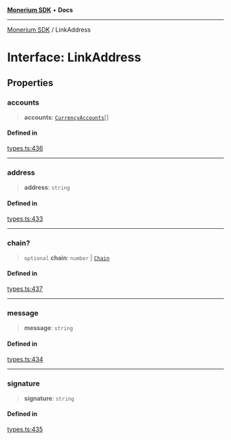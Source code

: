 [**Monerium SDK**](../README.md) • **Docs**

***

[Monerium SDK](../README.md) / LinkAddress

# Interface: LinkAddress

## Properties

### accounts

> **accounts**: [`CurrencyAccounts`](CurrencyAccounts.md)[]

#### Defined in

[types.ts:436](https://github.com/monerium/js-monorepo/blob/8ffdbde7b0c2c3e7515c531fdf342b90982e6cc9/packages/sdk/src/types.ts#L436)

***

### address

> **address**: `string`

#### Defined in

[types.ts:433](https://github.com/monerium/js-monorepo/blob/8ffdbde7b0c2c3e7515c531fdf342b90982e6cc9/packages/sdk/src/types.ts#L433)

***

### chain?

> `optional` **chain**: `number` \| [`Chain`](../type-aliases/Chain.md)

#### Defined in

[types.ts:437](https://github.com/monerium/js-monorepo/blob/8ffdbde7b0c2c3e7515c531fdf342b90982e6cc9/packages/sdk/src/types.ts#L437)

***

### message

> **message**: `string`

#### Defined in

[types.ts:434](https://github.com/monerium/js-monorepo/blob/8ffdbde7b0c2c3e7515c531fdf342b90982e6cc9/packages/sdk/src/types.ts#L434)

***

### signature

> **signature**: `string`

#### Defined in

[types.ts:435](https://github.com/monerium/js-monorepo/blob/8ffdbde7b0c2c3e7515c531fdf342b90982e6cc9/packages/sdk/src/types.ts#L435)
